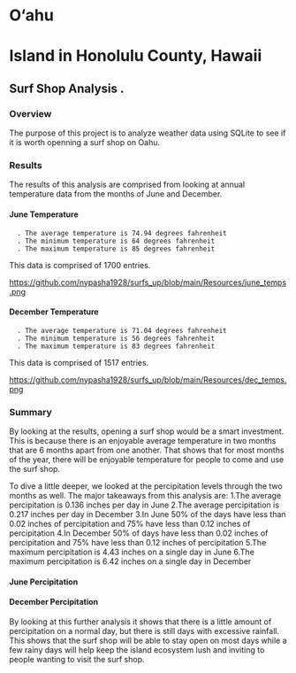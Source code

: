 # O‘ahu
# Island in Honolulu County, Hawaii
## Surf Shop Analysis .

### Overview 
The purpose of this project is to analyze weather data using SQLite to see if it is worth openning a surf shop on Oahu.

### Results
The results of this analysis are comprised from looking at annual temperature data from the months of June and December.

#### June Temperature
      . The average temperature is 74.94 degrees fahrenheit
      . The minimum temperature is 64 degrees fahrenheit
      . The maximum temperature is 85 degrees fahrenheit

This data is comprised of 1700 entries.

https://github.com/nypasha1928/surfs_up/blob/main/Resources/june_temps.png


#### December Temperature
      . The average temperature is 71.04 degrees fahrenheit
      . The minimum temperature is 56 degrees fahrenheit
      . The maximum temperature is 83 degrees fahrenheit
 
 This data is comprised of 1517 entries.
 
 https://github.com/nypasha1928/surfs_up/blob/main/Resources/dec_temps.png
 
 
 ### Summary 
By looking at the results, opening a surf shop would be a smart investment. This is because there is an enjoyable average temperature in two months that are 6 months apart from one another. That shows that for most months of the year, there will be enjoyable temperature for people to come and use the surf shop.

To dive a little deeper, we looked at the percipitation levels through the two months as well. The major takeaways from this analysis are:
  1.The average percipitation is 0.136 inches per day in June
  2.The average percipitation is 0.217 inches per day in December
  3.In June 50% of the days have less than 0.02 inches of percipitation and 75% have less than 0.12 inches of percipitation
  4.In December 50% of days have less than 0.02 inches of percipitation and 75% have less than 0.12 inches of percipitation
  5.The maximum percipitation is 4.43 inches on a single day in June
  6.The maximum percipitation is 6.42 inches on a single day in December
  
#### June Percipitation



#### December Percipitation 


 
 
By looking at this further analysis it shows that there is a little amount of percipitation on a normal day, but there is still days with excessive rainfall. This shows that the surf shop will be able to stay open on most days while a few rainy days will help keep the island ecosystem lush and inviting to people wanting to visit the surf shop.
 
